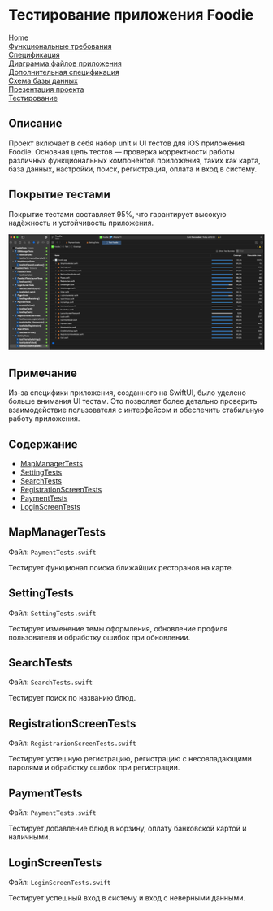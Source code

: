 # Тестирование приложения Foodie

[Home](index.md)    
[Функциональные требования](functionalRequirements.md)  
[Спецификация](specification.md)  
[Диаграмма файлов приложения](filesSchema.md)   
[Дополнительная спецификация](dopSpecification.md)  
[Схема базы данных](databaseSchema.md)        
[Презентация проекта](projectPresentation.md)  
[Тестирование](testing.md)

## Описание

Проект включает в себя набор unit и UI тестов для iOS приложения Foodie. Основная цель тестов — проверка корректности работы различных функциональных компонентов приложения, таких как карта, база данных, настройки, поиск, регистрация, оплата и вход в систему.

## Покрытие тестами

Покрытие тестами составляет 95%, что гарантирует высокую надёжность и устойчивость приложения.

![coverage](https://github.com/fpmi-tp2024/tpmp-rvn-lab10-libra/blob/pages/img/tests/coverage.png?raw=true)

## Примечание

Из-за специфики приложения, созданного на SwiftUI, было уделено больше внимания UI тестам. Это позволяет более детально проверить взаимодействие пользователя с интерфейсом и обеспечить стабильную работу приложения.

## Содержание
- [MapManagerTests](#mapmanagertests)
- [SettingTests](#settingtests)
- [SearchTests](#searchtests)
- [RegistrationScreenTests](#registrationscreentests)
- [PaymentTests](#paymenttests)
- [LoginScreenTests](#loginscreentests)

## MapManagerTests

Файл: `PaymentTests.swift`

Тестирует функционал поиска ближайших ресторанов на карте.

## SettingTests

Файл: `SettingTests.swift`

Тестирует изменение темы оформления, обновление профиля пользователя и обработку ошибок при обновлении.

## SearchTests

Файл: `SearchTests.swift`

Тестирует поиск по названию блюд.

## RegistrationScreenTests

Файл: `RegistrarionScreenTests.swift`

Тестирует успешную регистрацию, регистрацию с несовпадающими паролями и обработку ошибок при регистрации.

## PaymentTests

Файл: `PaymentTests.swift`

Тестирует добавление блюд в корзину, оплату банковской картой и наличными.

## LoginScreenTests

Файл: `LoginScreenTests.swift`

Тестирует успешный вход в систему и вход с неверными данными.
